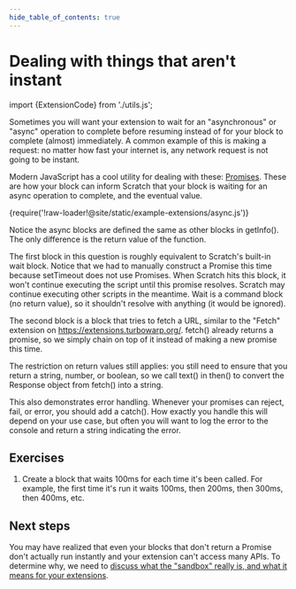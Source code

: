 ```yaml
---
hide_table_of_contents: true
---
```


# Dealing with things that aren't instant

import {ExtensionCode} from './utils.js';

Sometimes you will want your extension to wait for an "asynchronous" or "async" operation to complete before resuming instead of for your block to complete (almost) immediately. A common example of this is making a request: no matter how fast your internet is, any network request is not going to be instant.

Modern JavaScript has a cool utility for dealing with these: [Promises](https://developer.mozilla.org/en-US/docs/Web/JavaScript/Reference/Global_Objects/Promise). These are how your block can inform Scratch that your block is waiting for an async operation to complete, and the eventual value.

<ExtensionCode title="async">{require('!raw-loader!@site/static/example-extensions/async.js')}</ExtensionCode>

Notice the async blocks are defined the same as other blocks in getInfo(). The only difference is the return value of the function.

The first block in this question is roughly equivalent to Scratch's built-in wait block. Notice that we had to manually construct a Promise this time because setTimeout does not use Promises. When Scratch hits this block, it won't continue executing the script until this promise resolves. Scratch may continue executing other scripts in the meantime. Wait is a command block (no return value), so it shouldn't resolve with anything (it would be ignored).

The second block is a block that tries to fetch a URL, similar to the "Fetch" extension on https://extensions.turbowarp.org/. fetch() already returns a promise, so we simply chain on top of it instead of making a new promise this time.

The restriction on return values still applies: you still need to ensure that you return a string, number, or boolean, so we call text() in then() to convert the Response object from fetch() into a string.

This also demonstrates error handling. Whenever your promises can reject, fail, or error, you should add a catch(). How exactly you handle this will depend on your use case, but often you will want to log the error to the console and return a string indicating the error.

## Exercises

1. Create a block that waits 100ms for each time it's been called. For example, the first time it's run it waits 100ms, then 200ms, then 300ms, then 400ms, etc.

## Next steps

You may have realized that even your blocks that don't return a Promise don't actually run instantly and your extension can't access many APIs. To determine why, we need to [discuss what the "sandbox" really is, and what it means for your extensions](./sandbox.md).
